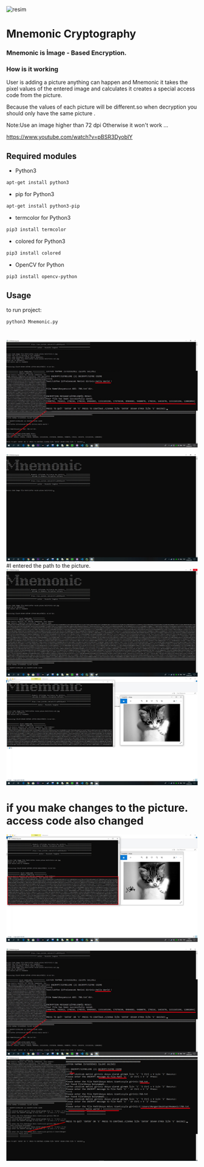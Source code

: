 ![resim](https://user-images.githubusercontent.com/55559791/65834229-55656600-e2d9-11e9-9626-8fa482bc5c77.png)

# Mnemonic Cryptography

### Mnemonic is İmage - Based Encryption.

### How is it working
User is adding a picture  anything can happen and Mnemonic it takes the pixel values of the entered image and calculates
it creates a special access code from the picture.

Because the values of each picture will be different.so when decryption you should only have the same picture .


Note:Use an image higher than 72 dpi Otherwise it won't work ...

https://www.youtube.com/watch?v=pBSR3DyobIY

## Required modules
- Python3
```bash
apt-get install python3
```
- pip for Python3
```bash
apt-get install python3-pip
```

- termcolor for Python3
```bash
pip3 install termcolor
```
- colored for Python3
```bash
pip3 install colored
```

- OpenCV for Python
```bash
pip3 install opencv-python
```

## Usage
to run project:
```bash
python3 Mnemonic.py
```
#
![](image/encode.jpg)

![](image/1.jpg)
#I entered the path to the picture.
![](image/2.jpg)
![](image/3.jpg)
# if you make changes to the picture. access code also changed
![](image/4.jpg)

![](image/encode.jpg)
![](image/son3.jpg)
